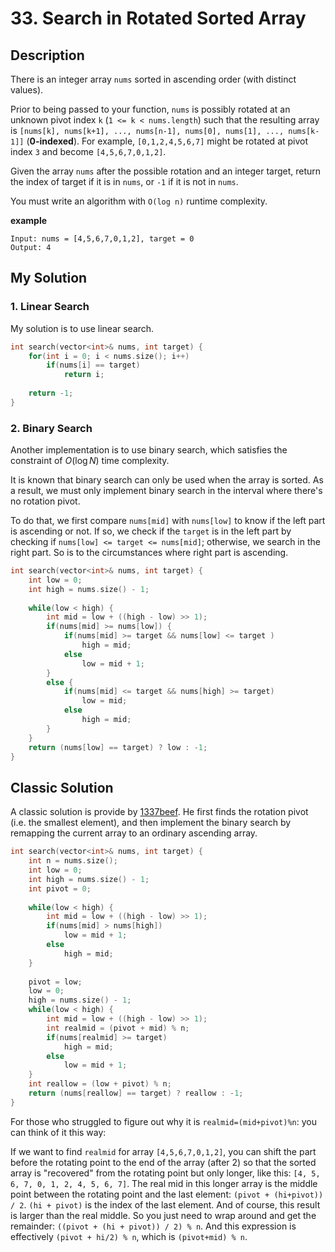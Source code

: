 # 33. Search in Rotated Sorted Array

## Description
There is an integer array `nums` sorted in ascending order (with distinct values).

Prior to being passed to your function, `nums` is possibly rotated at an unknown pivot index `k` (`1 <= k < nums.length`) such that the resulting array is `[nums[k], nums[k+1], ..., nums[n-1], nums[0], nums[1], ..., nums[k-1]]` (**0-indexed**). For example, `[0,1,2,4,5,6,7]` might be rotated at pivot index `3` and become `[4,5,6,7,0,1,2]`.

Given the array `nums` after the possible rotation and an integer target, return the index of target if it is in `nums`, or `-1` if it is not in `nums`.

You must write an algorithm with `O(log n)` runtime complexity.

**example**
```
Input: nums = [4,5,6,7,0,1,2], target = 0
Output: 4
```

## My Solution
### 1. Linear Search
My solution is to use linear search.
```C++
int search(vector<int>& nums, int target) {
    for(int i = 0; i < nums.size(); i++)
        if(nums[i] == target)
            return i;
    
    return -1;
}
```

### 2. Binary Search
Another implementation is to use binary search, which satisfies the constraint of $O(\log N)$ time complexity.

It is known that binary search can only be used when the array is sorted. As a result, we must only implement binary search in the interval where there's no rotation pivot. 

To do that, we first compare `nums[mid]` with `nums[low]` to know if the left part is ascending or not. If so, we check if the `target` is in the left part by checking if `nums[low] <= target <= nums[mid]`; otherwise, we search in the right part.
So is to the circumstances where right part is ascending.

```C++
int search(vector<int>& nums, int target) {
    int low = 0;
    int high = nums.size() - 1;
    
    while(low < high) {
        int mid = low + ((high - low) >> 1);
        if(nums[mid] >= nums[low]) {
            if(nums[mid] >= target && nums[low] <= target )
                high = mid;
            else
                low = mid + 1;
        }
        else {
            if(nums[mid] <= target && nums[high] >= target)
                low = mid;
            else
                high = mid;
        }
    }
    return (nums[low] == target) ? low : -1;
}
```

## Classic Solution
A classic solution is provide by [1337beef](https://leetcode.com/problems/search-in-rotated-sorted-array/discuss/14425/Concise-O(log-N)-Binary-search-solution). He first finds the rotation pivot (i.e. the smallest element), and then implement the binary search by remapping the current array to an ordinary ascending array.

```C++
int search(vector<int>& nums, int target) {
    int n = nums.size();
    int low = 0;
    int high = nums.size() - 1;
    int pivot = 0;
    
    while(low < high) {
        int mid = low + ((high - low) >> 1);
        if(nums[mid] > nums[high])
            low = mid + 1;
        else
            high = mid;
    }
    
    pivot = low;
    low = 0;
    high = nums.size() - 1;
    while(low < high) {
        int mid = low + ((high - low) >> 1);
        int realmid = (pivot + mid) % n;
        if(nums[realmid] >= target) 
            high = mid;
        else
            low = mid + 1;
    }
    int reallow = (low + pivot) % n;
    return (nums[reallow] == target) ? reallow : -1;        
}
```

For those who struggled to figure out why it is `realmid=(mid+pivot)%n`: you can think of it this way:

If we want to find `realmid` for array `[4,5,6,7,0,1,2]`, you can shift the part before the rotating point to the end of the array (after 2) so that the sorted array is "recovered" from the rotating point but only longer, like this: `[4, 5, 6, 7, 0, 1, 2, 4, 5, 6, 7]`. The real mid in this longer array is the middle point between the rotating point and the last element: `(pivot + (hi+pivot)) / 2`. `(hi + pivot)` is the index of the last element. And of course, this result is larger than the real middle. So you just need to wrap around and get the remainder: `((pivot + (hi + pivot)) / 2) % n`. And this expression is effectively `(pivot + hi/2) % n`, which is `(pivot+mid) % n`.